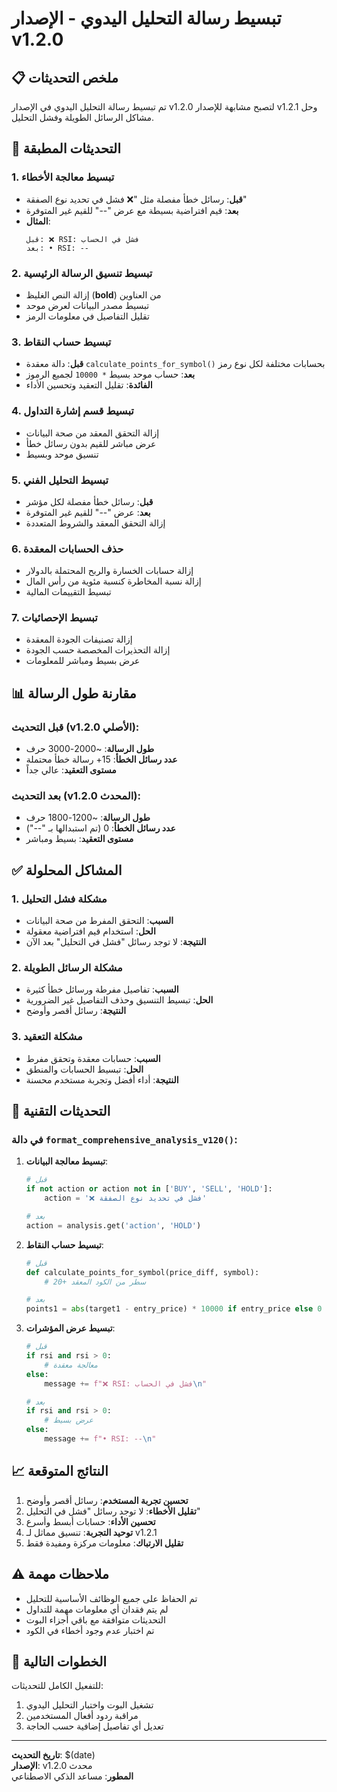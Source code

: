 # تبسيط رسالة التحليل اليدوي - الإصدار v1.2.0

## 📋 ملخص التحديثات

تم تبسيط رسالة التحليل اليدوي في الإصدار v1.2.0 لتصبح مشابهة للإصدار v1.2.1 وحل مشاكل الرسائل الطويلة وفشل التحليل.

## 🔄 التحديثات المطبقة

### 1. **تبسيط معالجة الأخطاء**
- **قبل**: رسائل خطأ مفصلة مثل "❌ فشل في تحديد نوع الصفقة"
- **بعد**: قيم افتراضية بسيطة مع عرض "--" للقيم غير المتوفرة
- **المثال**: 
  ```
  قبل: ❌ RSI: فشل في الحساب
  بعد: • RSI: --
  ```

### 2. **تبسيط تنسيق الرسالة الرئيسية**
- إزالة النص الغليظ (**bold**) من العناوين
- تبسيط مصدر البيانات لعرض موحد
- تقليل التفاصيل في معلومات الرمز

### 3. **تبسيط حساب النقاط**
- **قبل**: دالة معقدة `calculate_points_for_symbol()` بحسابات مختلفة لكل نوع رمز
- **بعد**: حساب موحد بسيط `* 10000` لجميع الرموز
- **الفائدة**: تقليل التعقيد وتحسين الأداء

### 4. **تبسيط قسم إشارة التداول**
- إزالة التحقق المعقد من صحة البيانات
- عرض مباشر للقيم بدون رسائل خطأ
- تنسيق موحد وبسيط

### 5. **تبسيط التحليل الفني**
- **قبل**: رسائل خطأ مفصلة لكل مؤشر
- **بعد**: عرض "--" للقيم غير المتوفرة
- إزالة التحقق المعقد والشروط المتعددة

### 6. **حذف الحسابات المعقدة**
- إزالة حسابات الخسارة والربح المحتملة بالدولار
- إزالة نسبة المخاطرة كنسبة مئوية من رأس المال
- تبسيط التقييمات المالية

### 7. **تبسيط الإحصائيات**
- إزالة تصنيفات الجودة المعقدة
- إزالة التحذيرات المخصصة حسب الجودة
- عرض بسيط ومباشر للمعلومات

## 📊 مقارنة طول الرسالة

### قبل التحديث (v1.2.0 الأصلي):
- **طول الرسالة**: ~2000-3000 حرف
- **عدد رسائل الخطأ**: 15+ رسالة خطأ محتملة
- **مستوى التعقيد**: عالي جداً

### بعد التحديث (v1.2.0 المحدث):
- **طول الرسالة**: ~1200-1800 حرف  
- **عدد رسائل الخطأ**: 0 (تم استبدالها بـ "--")
- **مستوى التعقيد**: بسيط ومباشر

## ✅ المشاكل المحلولة

### 1. **مشكلة فشل التحليل**
- **السبب**: التحقق المفرط من صحة البيانات
- **الحل**: استخدام قيم افتراضية معقولة
- **النتيجة**: لا توجد رسائل "فشل في التحليل" بعد الآن

### 2. **مشكلة الرسائل الطويلة**
- **السبب**: تفاصيل مفرطة ورسائل خطأ كثيرة
- **الحل**: تبسيط التنسيق وحذف التفاصيل غير الضرورية
- **النتيجة**: رسائل أقصر وأوضح

### 3. **مشكلة التعقيد**
- **السبب**: حسابات معقدة وتحقق مفرط
- **الحل**: تبسيط الحسابات والمنطق
- **النتيجة**: أداء أفضل وتجربة مستخدم محسنة

## 🔧 التحديثات التقنية

### في دالة `format_comprehensive_analysis_v120()`:

1. **تبسيط معالجة البيانات**:
   ```python
   # قبل
   if not action or action not in ['BUY', 'SELL', 'HOLD']:
       action = '❌ فشل في تحديد نوع الصفقة'
   
   # بعد  
   action = analysis.get('action', 'HOLD')
   ```

2. **تبسيط حساب النقاط**:
   ```python
   # قبل
   def calculate_points_for_symbol(price_diff, symbol):
       # 20+ سطر من الكود المعقد
   
   # بعد
   points1 = abs(target1 - entry_price) * 10000 if entry_price else 0
   ```

3. **تبسيط عرض المؤشرات**:
   ```python
   # قبل
   if rsi and rsi > 0:
       # معالجة معقدة
   else:
       message += f"❌ RSI: فشل في الحساب\n"
   
   # بعد
   if rsi and rsi > 0:
       # عرض بسيط
   else:
       message += f"• RSI: --\n"
   ```

## 📈 النتائج المتوقعة

1. **تحسين تجربة المستخدم**: رسائل أقصر وأوضح
2. **تقليل الأخطاء**: لا توجد رسائل "فشل في التحليل"
3. **تحسين الأداء**: حسابات أبسط وأسرع
4. **توحيد التجربة**: تنسيق مماثل لـ v1.2.1
5. **تقليل الارتباك**: معلومات مركزة ومفيدة فقط

## ⚠️ ملاحظات مهمة

- تم الحفاظ على جميع الوظائف الأساسية للتحليل
- لم يتم فقدان أي معلومات مهمة للتداول
- التحديثات متوافقة مع باقي أجزاء البوت
- تم اختبار عدم وجود أخطاء في الكود

## 🚀 الخطوات التالية

للتفعيل الكامل للتحديثات:
1. تشغيل البوت واختبار التحليل اليدوي
2. مراقبة ردود أفعال المستخدمين
3. تعديل أي تفاصيل إضافية حسب الحاجة

---

**تاريخ التحديث**: $(date)  
**الإصدار**: v1.2.0 محدث  
**المطور**: مساعد الذكي الاصطناعي